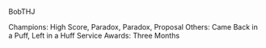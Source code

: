 BobTHJ

Champions: High Score, Paradox, Paradox, Proposal
Others: Came Back in a Puff, Left in a Huff
Service Awards: Three Months

